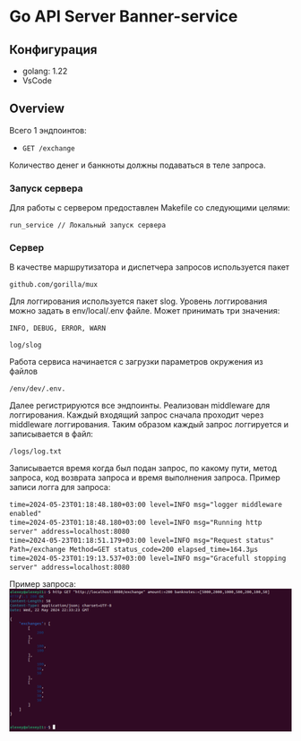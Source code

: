 # Go API Server Banner-service

## Конфигурация

- golang: 1.22
- VsCode

## Overview

Всего 1 эндпоинтов:

- `GET /exchange`

Количество денег и банкноты должны подаваться в теле запроса.


### Запуск сервера
Для работы с сервером предоставлен Makefile со следующими целями: 
```
run_service // Локальный запуск сервера
```

### Сервер

В качестве маршрутизатора и диспетчера запросов используется пакет 
```
github.com/gorilla/mux
```
Для логгирования используется пакет slog. Уровень логгирования можно задать в env/local/.env файле. Может принимать три значения:
```
INFO, DEBUG, ERROR, WARN
```
```
log/slog
```

Работа сервиса начинается с загрузки параметров окружения из файлов 
```
/env/dev/.env. 
```
Далее регистрируются все эндпоинты. Реализован middleware для логгирования.
Каждый входящий запрос сначала проходит через middleware логгирования.
Таким образом каждый запрос логгируется и записывается в файл:
```
/logs/log.txt
```
Записывается время когда был подан запрос, по какому пути, метод запроса, код возврата запроса и время выполнения запроса.
Пример записи логга для запроса:
```
time=2024-05-23T01:18:48.180+03:00 level=INFO msg="logger middleware enabled"
time=2024-05-23T01:18:48.180+03:00 level=INFO msg="Running http server" address=localhost:8080
time=2024-05-23T01:18:51.179+03:00 level=INFO msg="Request status" Path=/exchange Method=GET status_code=200 elapsed_time=164.3µs
time=2024-05-23T01:19:13.537+03:00 level=INFO msg="Gracefull stopping server" address=localhost:8080
```

Пример запроса:
![request](./assets/img.png)
